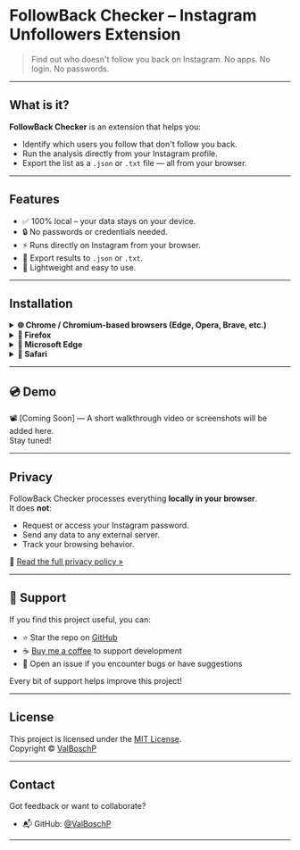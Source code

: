 # FollowBack Checker – Instagram Unfollowers Extension

> Find out who doesn't follow you back on Instagram. No apps. No login. No passwords.

---

## What is it?

**FollowBack Checker** is an extension that helps you:
- Identify which users you follow that don't follow you back.
- Run the analysis directly from your Instagram profile.
- Export the list as a `.json` or `.txt` file — all from your browser.

---

## Features

- ✅ 100% local – your data stays on your device.
- 🔒 No passwords or credentials needed.
- ⚡ Runs directly on Instagram from your browser.
- 💾 Export results to `.json` or `.txt`.
- 🎯 Lightweight and easy to use.

---

## Installation

<details>
<summary><strong>🌐 Chrome / Chromium-based browsers (Edge, Opera, Brave, etc.)</strong></summary>

### Option 1: Download ZIP
1. [**Download the ZIP file**](https://github.com/ValBoschP/FollowBack-Checker/archive/refs/heads/main.zip) from GitHub.
2. Extract the ZIP file to a folder on your computer.
3. Open Chrome and go to `chrome://extensions` (or `edge://extensions` for Edge, `opera://extensions` for Opera, etc.).
4. Enable **Developer mode** in the top right corner.
5. Click on **Load unpacked** and select the `extension/` folder inside the extracted folder.
6. Go to [instagram.com](https://www.instagram.com), log in, and visit your profile.
7. Click on the extension icon in the toolbar and **run** the checker.

### Option 2: Clone the Repository with Git
1. Clone this repository:
   ```bash
   git clone https://github.com/ValBoschP/FollowBack-Checker.git
   ```
2. Open Chrome and go to `chrome://extensions` (or the equivalent for your Chromium-based browser).
3. Enable **Developer mode** in the top right corner.
4. Click on **Load unpacked** and select the `extension/` folder inside this repo.
5. Go to [instagram.com](https://www.instagram.com), log in, and visit your profile.
6. Click on the extension icon in the toolbar and **run** the checker.

</details>

<details>
<summary><strong>🦊 Firefox</strong></summary>

### Option 1: Download ZIP
1. [**Download the ZIP file**](https://github.com/ValBoschP/FollowBack-Checker/archive/refs/heads/main.zip) from GitHub.
2. Extract the ZIP file to a folder on your computer.
3. Open Firefox and go to `about:debugging`.
4. Click on **This Firefox** in the left sidebar.
5. Click on **Load Temporary Add-on**.
6. Navigate to the `extension/` folder and select the `manifest.json` file.
7. Go to [instagram.com](https://www.instagram.com), log in, and visit your profile.
8. Click on the extension icon in the toolbar and **run** the checker.

### Option 2: Clone the Repository with Git
1. Clone this repository:
   ```bash
   git clone https://github.com/ValBoschP/FollowBack-Checker.git
   ```
2. Open Firefox and go to `about:debugging`.
3. Click on **This Firefox** in the left sidebar.
4. Click on **Load Temporary Add-on**.
5. Navigate to the `extension/` folder inside the cloned repo and select the `manifest.json` file.
6. Go to [instagram.com](https://www.instagram.com), log in, and visit your profile.
7. Click on the extension icon in the toolbar and **run** the checker.

</details>

<details>
<summary><strong>🔷 Microsoft Edge</strong></summary>

### Option 1: Download ZIP
1. [**Download the ZIP file**](https://github.com/ValBoschP/FollowBack-Checker/archive/refs/heads/main.zip) from GitHub.
2. Extract the ZIP file to a folder on your computer.
3. Open Edge and go to `edge://extensions`.
4. Enable **Developer mode** in the left sidebar.
5. Click on **Load unpacked** and select the `extension/` folder inside the extracted folder.
6. Go to [instagram.com](https://www.instagram.com), log in, and visit your profile.
7. Click on the extension icon in the toolbar and **run** the checker.

### Option 2: Clone the Repository with Git
1. Clone this repository:
   ```bash
   git clone https://github.com/ValBoschP/FollowBack-Checker.git
   ```
2. Open Edge and go to `edge://extensions`.
3. Enable **Developer mode** in the left sidebar.
4. Click on **Load unpacked** and select the `extension/` folder inside this repo.
5. Go to [instagram.com](https://www.instagram.com), log in, and visit your profile.
6. Click on the extension icon in the toolbar and **run** the checker.

</details>

<details>
<summary><strong>🍎 Safari</strong></summary>

> **Note:** Safari support is limited. For best experience, use Chrome or Firefox.

1. [**Download the ZIP file**](https://github.com/ValBoschP/FollowBack-Checker/archive/refs/heads/main.zip) from GitHub.
2. Extract the ZIP file to a folder on your computer.
3. Open Safari and go to **Safari > Preferences > Advanced**.
4. Check **Show Develop menu in menu bar**.
5. Go to **Develop > Allow Unsigned Extensions**.
6. In Safari preferences, go to **Extensions** tab.
7. Check **Developer Extensions** if available.

</details>

---

## 💿 Demo

📽️ [Coming Soon] — A short walkthrough video or screenshots will be added here.  
Stay tuned!

---

## Privacy

FollowBack Checker processes everything **locally in your browser**.  
It does **not**:

- Request or access your Instagram password.
- Send any data to any external server.
- Track your browsing behavior.

🔐 [Read the full privacy policy »](./privacy-policy.md)

---

## 💜 Support

If you find this project useful, you can:

- ⭐ Star the repo on [GitHub](https://github.com/ValBoschP/FollowBack-Checker)
- ☕ [Buy me a coffee](https://www.buymeacoffee.com/ValBoschP) to support development
- 🐛 Open an issue if you encounter bugs or have suggestions

Every bit of support helps improve this project!

---

## License

This project is licensed under the [MIT License](./LICENSE).  
Copyright © [ValBoschP](https://github.com/ValBoschP)

---

## Contact

Got feedback or want to collaborate?

- 📬 GitHub: [@ValBoschP](https://github.com/ValBoschP)

---